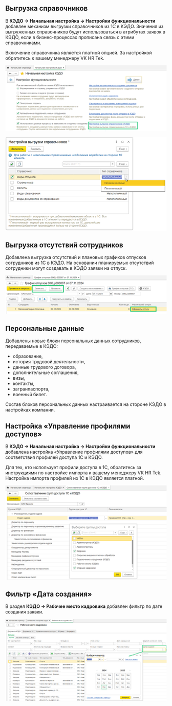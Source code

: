 ## **Выгрузка справочников** 
В **КЭДО → Начальная настройка → Настройки функциональности** добавлен механизм выгрузки справочников из 1С в КЭДО. Значения из выгруженных справочников будут использоваться в атрибутах заявок в КЭДО, если в бизнес-процессах прописана связь с этими справочниками.

Включение справочника является платной опцией. За настройкой обратитесь к вашему менеджеру VK HR Tek.  

![](./assets/Screenshot_149.png)

![](./assets/Screenshot_155.png)

## **Выгрузка отсутствий сотрудников**
Добавлена выгрузка отсутствий и плановых графиков отпусков сотрудников из 1С в КЭДО. На основании планируемых отсутствий сотрудники могут создавать в КЭДО заявки на отпуск.

![](./assets/Screenshot_171.png)

## **Персональные данные**
Добавлены новые блоки персональных данных сотрудников, передаваемые в КЭДО:

- образование,
- история трудовой деятельности,
- данные трудового договора,
- дополнительные соглашения,
- визы,
- контакты,
- загранпаспорта,
- военный билет.

Состав блоков персональных данных настраивается на стороне КЭДО в настройках компании.

## **Настройка «Управление профилями доступов»**
В **КЭДО → Начальная настройка → Настройки функциональности** добавлена настройка «Управление профилями доступов» для соответствия профилей доступа 1С и КЭДО.

Для тех, кто использует профили доступа в 1С, обратитесь за инструкциями по настройке импорта к вашему менеджеру VK HR Tek. Настройка импорта профилей из 1С в КЭДО является платной.

![](./assets/Screenshot_165.png)

## **Фильтр «Дата создания»**
В раздел **КЭДО → Рабочее место кадровика** добавлен фильтр по дате создания заявки.

![](./assets/Screenshot_158.png)
